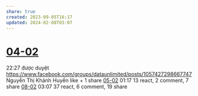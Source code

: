```yaml
---
share: true
created: 2023-09-05T16:17
updated: 2024-02-08T03:07
---
```


# [04-02](04-02.md)
22:27 được duyệt https://www.facebook.com/groups/dataunlimited/posts/1057427298667747
Nguyễn Thị Khánh Huyền like + 1 share
[05-02](05-02.md) 01:17 13 react, 2 comment, 7 share
[08-02](08-02.md) 03:07 37 react, 6 comment, 19 share